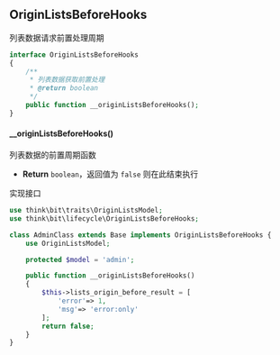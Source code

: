 ## OriginListsBeforeHooks

列表数据请求前置处理周期

```php
interface OriginListsBeforeHooks
{
    /**
     * 列表数据获取前置处理
     * @return boolean
     */
    public function __originListsBeforeHooks();
}
```

#### __originListsBeforeHooks()

列表数据的前置周期函数

- **Return** `boolean`，返回值为 `false` 则在此结束执行

实现接口

```php
use think\bit\traits\OriginListsModel;
use think\bit\lifecycle\OriginListsBeforeHooks;

class AdminClass extends Base implements OriginListsBeforeHooks {
    use OriginListsModel;

    protected $model = 'admin';

    public function __originListsBeforeHooks()
    {
        $this->lists_origin_before_result = [
            'error'=> 1,
            'msg'=> 'error:only'
        ];
        return false;
    }
}
```